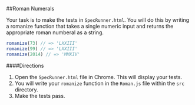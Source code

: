 ##Roman Numerals

Your task is to make the tests in `SpecRunner.html`. You will do this by writing a romanize function that takes a single numeric input and returns the appropriate roman numberal as a string.
```javascript
romanize(73) // => 'LXXIII'
romanize(99) // => 'LXXIII'
romanize(2014) // => 'MMXIV'
```

####Directions
1. Open the `SpecRunner.html` file in Chrome. This will display your tests.
1. You will write your `romanize` function in the `Roman.js` file within the `src` directory.
1. Make the tests pass.



